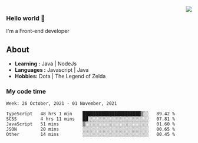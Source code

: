 <img align='right' src="https://github-readme-stats.vercel.app/api?username=jumodada&show_icons=true&theme=vue">

### Hello world 👋

I'm a Front-end developer 
    
## About
-  **Learning :** Java | NodeJs
-  **Languages :** Javascript | Java
-  **Hobbies:** Dota | The Legend of Zelda

### My code time

<!--START_SECTION:waka-->
```text
Week: 26 October, 2021 - 01 November, 2021

TypeScript   48 hrs 1 min    ██████████████████████▒░░   89.42 % 
SCSS         4 hrs 11 mins   ██░░░░░░░░░░░░░░░░░░░░░░░   07.81 % 
JavaScript   51 mins         ▒░░░░░░░░░░░░░░░░░░░░░░░░   01.60 % 
JSON         20 mins         ░░░░░░░░░░░░░░░░░░░░░░░░░   00.65 % 
Other        14 mins         ░░░░░░░░░░░░░░░░░░░░░░░░░   00.45 % 
```
<!--END_SECTION:waka-->
